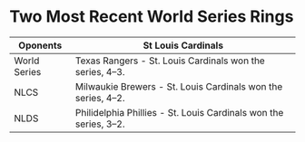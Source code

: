 # Two Most Recent World Series Rings

| Oponents | St Louis Cardinals |
| ----------- | ----------- |
| World Series | Texas Rangers - St. Louis Cardinals won the series, 4–3. |
| NLCS | Milwaukie Brewers - St. Louis Cardinals won the series, 4–2. |
| NLDS | Philidelphia Phillies - St. Louis Cardinals won the series, 3–2. |
